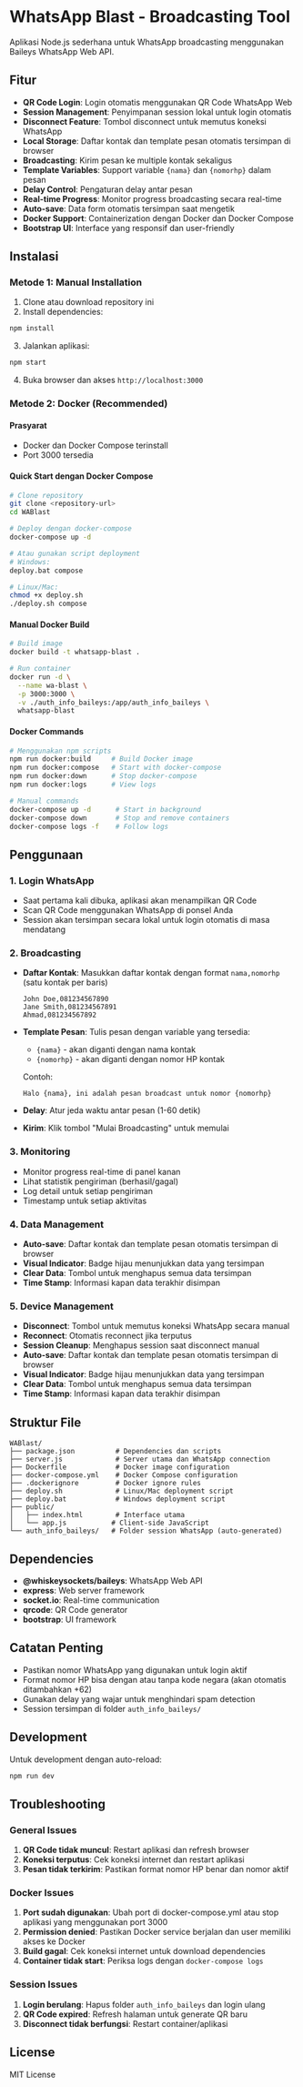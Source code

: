 # WhatsApp Blast - Broadcasting Tool

Aplikasi Node.js sederhana untuk WhatsApp broadcasting menggunakan Baileys WhatsApp Web API.

## Fitur

- **QR Code Login**: Login otomatis menggunakan QR Code WhatsApp Web
- **Session Management**: Penyimpanan session lokal untuk login otomatis
- **Disconnect Feature**: Tombol disconnect untuk memutus koneksi WhatsApp
- **Local Storage**: Daftar kontak dan template pesan otomatis tersimpan di browser
- **Broadcasting**: Kirim pesan ke multiple kontak sekaligus
- **Template Variables**: Support variable `{nama}` dan `{nomorhp}` dalam pesan
- **Delay Control**: Pengaturan delay antar pesan
- **Real-time Progress**: Monitor progress broadcasting secara real-time
- **Auto-save**: Data form otomatis tersimpan saat mengetik
- **Docker Support**: Containerization dengan Docker dan Docker Compose
- **Bootstrap UI**: Interface yang responsif dan user-friendly

## Instalasi

### Metode 1: Manual Installation
1. Clone atau download repository ini
2. Install dependencies:
```bash
npm install
```

3. Jalankan aplikasi:
```bash
npm start
```

4. Buka browser dan akses `http://localhost:3000`

### Metode 2: Docker (Recommended)

#### Prasyarat
- Docker dan Docker Compose terinstall
- Port 3000 tersedia

#### Quick Start dengan Docker Compose
```bash
# Clone repository
git clone <repository-url>
cd WABlast

# Deploy dengan docker-compose
docker-compose up -d

# Atau gunakan script deployment
# Windows:
deploy.bat compose

# Linux/Mac:
chmod +x deploy.sh
./deploy.sh compose
```

#### Manual Docker Build
```bash
# Build image
docker build -t whatsapp-blast .

# Run container
docker run -d \
  --name wa-blast \
  -p 3000:3000 \
  -v ./auth_info_baileys:/app/auth_info_baileys \
  whatsapp-blast
```

#### Docker Commands
```bash
# Menggunakan npm scripts
npm run docker:build     # Build Docker image
npm run docker:compose   # Start with docker-compose
npm run docker:down      # Stop docker-compose
npm run docker:logs      # View logs

# Manual commands
docker-compose up -d      # Start in background
docker-compose down       # Stop and remove containers
docker-compose logs -f    # Follow logs
```

## Penggunaan

### 1. Login WhatsApp
- Saat pertama kali dibuka, aplikasi akan menampilkan QR Code
- Scan QR Code menggunakan WhatsApp di ponsel Anda
- Session akan tersimpan secara lokal untuk login otomatis di masa mendatang

### 2. Broadcasting
- **Daftar Kontak**: Masukkan daftar kontak dengan format `nama,nomorhp` (satu kontak per baris)
  ```
  John Doe,081234567890
  Jane Smith,081234567891
  Ahmad,081234567892
  ```

- **Template Pesan**: Tulis pesan dengan variable yang tersedia:
  - `{nama}` - akan diganti dengan nama kontak
  - `{nomorhp}` - akan diganti dengan nomor HP kontak
  
  Contoh:
  ```
  Halo {nama}, ini adalah pesan broadcast untuk nomor {nomorhp}
  ```

- **Delay**: Atur jeda waktu antar pesan (1-60 detik)

- **Kirim**: Klik tombol "Mulai Broadcasting" untuk memulai

### 3. Monitoring
- Monitor progress real-time di panel kanan
- Lihat statistik pengiriman (berhasil/gagal)
- Log detail untuk setiap pengiriman
- Timestamp untuk setiap aktivitas

### 4. Data Management
- **Auto-save**: Daftar kontak dan template pesan otomatis tersimpan di browser
- **Visual Indicator**: Badge hijau menunjukkan data yang tersimpan
- **Clear Data**: Tombol untuk menghapus semua data tersimpan
- **Time Stamp**: Informasi kapan data terakhir disimpan

### 5. Device Management
- **Disconnect**: Tombol untuk memutus koneksi WhatsApp secara manual
- **Reconnect**: Otomatis reconnect jika terputus
- **Session Cleanup**: Menghapus session saat disconnect manual
- **Auto-save**: Daftar kontak dan template pesan otomatis tersimpan di browser
- **Visual Indicator**: Badge hijau menunjukkan data yang tersimpan
- **Clear Data**: Tombol untuk menghapus semua data tersimpan
- **Time Stamp**: Informasi kapan data terakhir disimpan

## Struktur File

```
WABlast/
├── package.json          # Dependencies dan scripts
├── server.js             # Server utama dan WhatsApp connection
├── Dockerfile            # Docker image configuration
├── docker-compose.yml    # Docker Compose configuration
├── .dockerignore         # Docker ignore rules
├── deploy.sh             # Linux/Mac deployment script
├── deploy.bat            # Windows deployment script
├── public/
│   ├── index.html        # Interface utama
│   └── app.js           # Client-side JavaScript
└── auth_info_baileys/   # Folder session WhatsApp (auto-generated)
```

## Dependencies

- **@whiskeysockets/baileys**: WhatsApp Web API
- **express**: Web server framework
- **socket.io**: Real-time communication
- **qrcode**: QR Code generator
- **bootstrap**: UI framework

## Catatan Penting

- Pastikan nomor WhatsApp yang digunakan untuk login aktif
- Format nomor HP bisa dengan atau tanpa kode negara (akan otomatis ditambahkan +62)
- Gunakan delay yang wajar untuk menghindari spam detection
- Session tersimpan di folder `auth_info_baileys/`

## Development

Untuk development dengan auto-reload:
```bash
npm run dev
```

## Troubleshooting

### General Issues
1. **QR Code tidak muncul**: Restart aplikasi dan refresh browser
2. **Koneksi terputus**: Cek koneksi internet dan restart aplikasi
3. **Pesan tidak terkirim**: Pastikan format nomor HP benar dan nomor aktif

### Docker Issues
1. **Port sudah digunakan**: Ubah port di docker-compose.yml atau stop aplikasi yang menggunakan port 3000
2. **Permission denied**: Pastikan Docker service berjalan dan user memiliki akses ke Docker
3. **Build gagal**: Cek koneksi internet untuk download dependencies
4. **Container tidak start**: Periksa logs dengan `docker-compose logs`

### Session Issues
1. **Login berulang**: Hapus folder `auth_info_baileys` dan login ulang
2. **QR Code expired**: Refresh halaman untuk generate QR baru
3. **Disconnect tidak berfungsi**: Restart container/aplikasi

## License

MIT License
